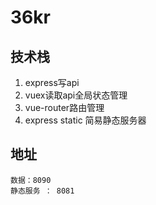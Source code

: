 # 36kr

## 技术栈

 1. express写api
 2. vuex读取api全局状态管理
 3. vue-router路由管理
 4. express static 简易静态服务器

 ## 地址

    数据：8090
    静态服务 ： 8081
